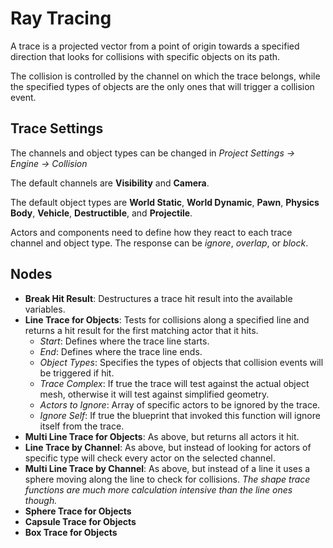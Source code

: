 # Ray Tracing
A trace is a projected vector from a point of origin towards a specified direction that looks for collisions with specific objects on its path.

The collision is controlled by the channel on which the trace belongs, while the specified types of objects are the only ones that will trigger a collision event.

## Trace Settings
The channels and object types can be changed in *Project Settings -> Engine -> Collision*

The default channels are **Visibility** and **Camera**.

The default object types are **World Static**, **World Dynamic**, **Pawn**, **Physics Body**, **Vehicle**, **Destructible**, and **Projectile**.

Actors and components need to define how they react to each trace channel and object type. The response can be *ignore*, *overlap*, or *block*.

## Nodes
* **Break Hit Result**: Destructures a trace hit result into the available variables.
* **Line Trace for Objects**: Tests for collisions along a specified line and returns a hit result for the first matching actor that it hits.
  * *Start*: Defines where the trace line starts.
  * *End*: Defines where the trace line ends.
  * *Object Types*: Specifies the types of objects that collision events will be triggered if hit.
  * *Trace Complex*: If true the trace will test against the actual object mesh, otherwise it will test against simplified geometry.
  * *Actors to Ignore*: Array of specific actors to be ignored by the trace.
  * *Ignore Self*: If true the blueprint that invoked this function will ignore itself from the trace.
* **Multi Line Trace for Objects**: As above, but returns all actors it hit.
* **Line Trace by Channel**: As above, but instead of looking for actors of specific type will check every actor on the selected channel.
* **Multi Line Trace by Channel**: As above, but instead of a line it uses a sphere moving along the line to check for collisions. *The shape trace functions are much more calculation intensive than the line ones though.*
* **Sphere Trace for Objects**
* **Capsule Trace for Objects**
* **Box Trace for Objects**

